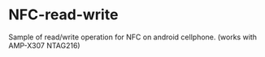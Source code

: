 # NFC-read-write
Sample of read/write operation for NFC on android cellphone. (works with AMP-X307 NTAG216)  
